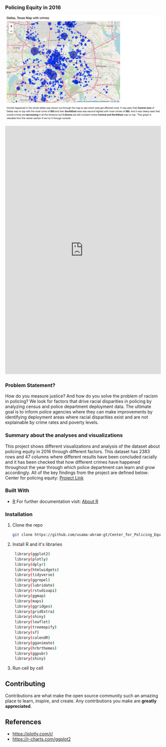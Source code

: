 ### Policing Equity in 2016

<p align="center">
   <img src="https://github.com/usama-akram-gt/Center_for_Policing_Equity/blob/master/map.png" />
</p>

<iframe src="https://www.kaggle.com/embed/osamaakrambaig/center-for-policing-equity?kernelSessionId=97416969" height="800" style="margin: 0 auto; width: 100%; max-width: 950px;" frameborder="0" scrolling="auto" title="Center_for_Policing_Equity"></iframe>

### Problem Statement?
How do you measure justice? And how do you solve the problem of racism in policing? We look for factors that drive racial disparities in policing by analyzing census and police department deployment data. The ultimate goal is to inform police agencies where they can make improvements by identifying deployment areas where racial disparities exist and are not explainable by crime rates and poverty levels.

### Summary about the analyses and visualizations
This project shows different visualizations and analysis of the
dataset about policing equity in 2016 through different factors. This
dataset has 2383 rows and 47 columns where different results have been
concluded racially and it has been checked that how different crimes
have happened throughout the year through which police department can
learn and grow accordingly. All of the key findings from the project are
defined below: <br>
Center for policing equity: <a href="https://www.kaggle.com/code/osamaakrambaig/center-for-policing-equity">Project Link</a>

### Built With
* [R](https://www.r-project.org/)
For further documentation visit: <a href="https://www.r-project.org/about.html">About R</a>

### Installation
1. Clone the repo
   ```sh
   git clone https://github.com/usama-akram-gt/Center_for_Policing_Equity.git
   ```
2. Install R and it's libraries
   ```sh
    library(ggplot2)
    library(plotly)
    library(dplyr)
    library(htmlwidgets)
    library(tidyverse)
    library(ggrepel)
    library(lubridate)
    library(rstudioapi)
    library(ggmap)
    library(maps)
    library(ggridges)
    library(gridExtra)
    library(shiny)
    library(leaflet)
    library(treemapify)
    library(sf)
    library(calendR)
    library(gganimate)
    library(hrbrthemes)
    library(ggpubr)
    library(shiny)
   ```
3. Run cell by cell
   

<!-- CONTRIBUTING -->
## Contributing
Contributions are what make the open source community such an amazing place to learn, inspire, and create. Any contributions you make are **greatly appreciated**.


## References
  * https://plotly.com/r/
  * https://r-charts.com/ggplot2
